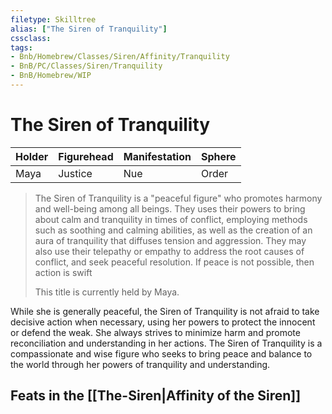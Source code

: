 ```yaml
---
filetype: Skilltree
alias: ["The Siren of Tranquility"]
cssclass: 
tags:
- Bnb/Homebrew/Classes/Siren/Affinity/Tranquility
- BnB/PC/Classes/Siren/Tranquility
- BnB/Homebrew/WIP
---
```

# The Siren of Tranquility

| Holder    | Figurehead | Manifestation | Sphere  |
| --- | ---------- | ------------- | ------- |
| Maya    | Justice       | Nue       | Order |
>
>The Siren of Tranquility is a "peaceful figure" who promotes harmony and well-being among all beings. They uses their powers to bring about calm and tranquility in times of conflict, employing methods such as soothing and calming abilities, as well as the creation of an aura of tranquility that diffuses tension and aggression. They may also use their telepathy or empathy to address the root causes of conflict, and seek peaceful resolution. If peace is not possible, then action is swift
>
>This title is currently held by Maya.


While she is generally peaceful, the Siren of Tranquility is not afraid to take decisive action when necessary, using her powers to protect the innocent or defend the weak. She always strives to minimize harm and promote reconciliation and understanding in her actions. The Siren of Tranquility is a compassionate and wise figure who seeks to bring peace and balance to the world through her powers of tranquility and understanding.




## Feats in the [[The-Siren|Affinity of the Siren]]